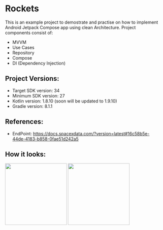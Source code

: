 # Rockets

This is an example project to demostrate and practise on how to implement Android Jetpack Compose app using clean Architecture.
Project components consist of:
  * MVVM
  * Use Cases
  * Repository
  * Compose
  * DI (Dependency Injection)

## Project Versions:
  * Target SDK version: 34
  * Minimum SDK version: 27
  * Kotlin version: 1.8.10 (soon will be updated to 1.9.10)
  * Gradle version: 8.1.1

## References:
 * EndPoint: https://docs.spacexdata.com/?version=latest#16c58b5e-44de-4183-b858-0fae51d242a5
## How it looks: 
<img src="https://github.com/r1n1os/Rockets/assets/32699540/af18fd71-6eff-4b7c-a65f-33daa6f76d70" width="200">
<img src="https://github.com/r1n1os/Rockets/assets/32699540/63c3d41d-2834-466d-8cb1-9f37de10bbff" width="200">

